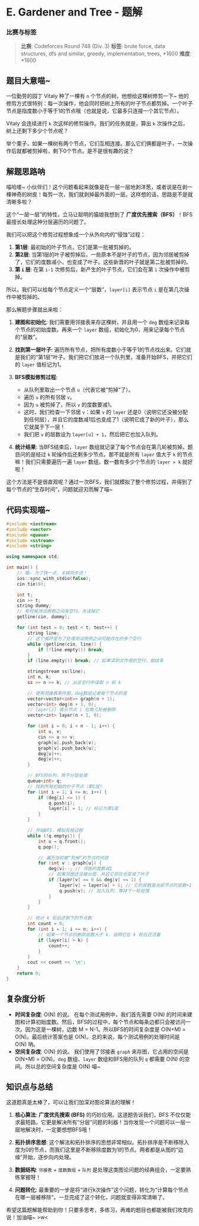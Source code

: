 # E. Gardener and Tree - 题解

### 比赛与标签
> **比赛**: Codeforces Round 748 (Div. 3)
> **标签**: brute force, data structures, dfs and similar, greedy, implementation, trees, *1600
> **难度**: *1600

## 题目大意喵~
一位勤劳的园丁 Vitaly 种了一棵有 `n` 个节点的树，他想给这棵树修剪一下~ 他的修剪方式很特别：每一次操作，他会同时把树上所有的叶子节点都剪掉。一个叶子节点是指度数小于等于1的节点哦（也就是说，它最多只连接一个其它节点）。

Vitaly 会连续进行 `k` 次这样的修剪操作。我们的任务就是，算出 `k` 次操作之后，树上还剩下多少个节点呢？

举个栗子，如果一棵树有两个节点，它们互相连接。那么它们俩都是叶子，一次操作后就都被剪掉啦，剩下0个节点。是不是很有趣的说？

## 解题思路呐
喵哈喽~ 小伙伴们！这个问题看起来就像是在一层一层地剥洋葱，或者说是在剥一棵神奇的树皮！每剪一次，我们就剥掉最外面的一层。这样想的话，思路是不是就清晰多啦？

这个“一层一层”的特性，立马让聪明的猫娘我想到了 **广度优先搜索（BFS）**！BFS 最擅长处理这种分层遍历的问题了。

我们可以把这个修剪过程想象成一个从外向内的“侵蚀”过程：
1.  **第1层**: 最初始的叶子节点，它们是第一批被剪掉的。
2.  **第2层**: 当第1层的叶子被剪掉后，一些原本不是叶子的节点，因为邻居被剪掉了，它们的度数减小，也变成了叶子。这些新晋的叶子就是第二批被剪掉的。
3.  **第 `i` 层**: 在第 `i-1` 次修剪后，新产生的叶子节点，它们会在第 `i` 次操作中被剪掉。

所以，我们可以给每个节点定义一个“层数”，`layer[i]` 表示节点 `i` 是在第几次操作中被剪掉的。

那么解题步骤就出来啦：

1.  **建图和初始化**: 我们需要用邻接表来存这棵树，并且用一个 `deg` 数组来记录每个节点的初始度数。再来一个 `layer` 数组，初始化为0，用来记录每个节点的“层数”。

2.  **找到第一层叶子**: 遍历所有节点，把所有度数小于等于1的节点找出来。它们就是我们的“第1层”叶子。我们把它们放进一个队列里，准备开始BFS，并把它们的 `layer` 值标记为1。

3.  **BFS模拟修剪过程**:
    - 从队列里取出一个节点 `u`（代表它被“剪掉”了）。
    - 遍历 `u` 的所有邻居 `v`。
    - 因为 `u` 被剪掉了，所以 `v` 的度数要减1。
    - 这时，我们检查一下邻居 `v`：如果 `v` 的 `layer` 还是0（说明它还没被分配到任何层），并且它的度数减1后也变成了1（说明它成了新的叶子），那么它就属于下一层！
    - 我们把 `v` 的层数设为 `layer[u] + 1`，然后把它也加入队列。

4.  **统计结果**: 当BFS结束后，`layer` 数组就记录了每个节点会在第几轮被剪掉。题目问的是经过 `k` 轮操作后还剩多少节点。那不就是所有 `layer` 值大于 `k` 的节点嘛！我们只需要遍历一遍 `layer` 数组，数一数有多少个节点的 `layer > k` 就好啦！

这个方法是不是很直观呢？通过一次BFS，我们就模拟了整个修剪过程，并得到了每个节点的“生存时间”，问题就迎刃而解了喵~

## 代码实现喵~
```cpp
#include <iostream>
#include <vector>
#include <queue>
#include <sstream>
#include <string>

using namespace std;

int main() {
    // 喵~ 为了快一点，关掉同步流！
    ios::sync_with_stdio(false);
    cin.tie(0);

    int t;
    cin >> t;
    string dummy;
    // 有时候测试用例之间有空行，先读掉它
    getline(cin, dummy); 

    for (int test = 0; test < t; test++) {
        string line;
        // 这个循环是为了处理测试用例之间可能存在的多个空行
        while (getline(cin, line)) {
            if (!line.empty()) break;
        }
        if (line.empty()) break; // 如果读到文件尾的空行，就结束

        stringstream ss(line);
        int n, k;
        ss >> n >> k; // 从非空行中读取 n 和 k

        // 使用邻接表来存图，deg数组记录每个节点的度
        vector<vector<int>> graph(n + 1);
        vector<int> deg(n + 1, 0);
        // layer[i] 表示节点 i 在第几轮被删除
        vector<int> layer(n + 1, 0);

        for (int i = 0; i < n - 1; i++) {
            int u, v;
            cin >> u >> v;
            graph[u].push_back(v);
            graph[v].push_back(u);
            deg[u]++;
            deg[v]++;
        }

        // BFS的队列，用于分层处理
        queue<int> q;
        // 找到所有初始的叶子节点（第1层）
        for (int i = 1; i <= n; i++) {
            if (deg[i] <= 1) {
                q.push(i);
                layer[i] = 1; // 标记为第1层
            }
        }

        // 开始BFS，模拟剪枝过程
        while (!q.empty()) {
            int u = q.front();
            q.pop();

            // 遍历当前被“剪掉”的节点的邻居
            for (int v : graph[u]) {
                deg[v]--; // 邻居的度数减1
                // 如果邻居还没被分层，并且它现在也变成了叶子
                if (layer[v] == 0 && deg[v] <= 1) {
                    layer[v] = layer[u] + 1; // 它的层数是当前节点的层数+1
                    q.push(v); // 加入队列，等待下一轮处理
                }
            }
        }

        // 统计 k 轮后还剩下的节点数
        int count = 0;
        for (int i = 1; i <= n; i++) {
            // 如果一个节点的删除层数大于 k，说明它在 k 轮后还活着
            if (layer[i] > k) {
                count++;
            }
        }
        cout << count << '\n';
    }
    return 0;
}
```

## 复杂度分析
- **时间复杂度**: O(N) 的说。
  在每个测试用例中，我们首先需要 O(N) 的时间来建图和计算初始度数。然后，BFS的过程中，每个节点和每条边都只会被访问一次。因为这是一棵树，边数 M = N-1。所以BFS的时间复杂度是 O(N+M) = O(N)。最后统计答案也是 O(N)。总的来说，每个测试用例的处理时间是 O(N) 呐。
- **空间复杂度**: O(N) 的说。
  我们使用了邻接表 `graph` 来存图，它占用的空间是 O(N+M) = O(N)。`deg` 数组、`layer` 数组和BFS用的队列 `q` 都需要 O(N) 的空间。所以总的空间复杂度是 O(N) 喵~

## 知识点与总结
这道题真是太棒了，可以让我们加深对图论算法的理解！

1.  **核心算法**: **广度优先搜索 (BFS)** 的巧妙应用。这道题告诉我们，BFS 不仅仅能求最短路，它更是解决所有“分层”问题的利器！当你发现一个问题可以一层一层地解决时，一定要想想BFS哦！

2.  **拓扑排序思想**: 这个解法和拓扑排序的思想非常相似。拓扑排序是不断移除入度为0的节点，而我们这里是不断移除度数为1的节点。两者都是从图的“边缘”开始，逐步向内处理。

3.  **数据结构**: `邻接表` + `度数数组` + `队列` 是处理这类图论问题的经典组合，一定要熟练掌握呀！

4.  **问题转化**: 最重要的一步是将“进行k次操作”这个问题，转化为“计算每个节点在哪一层被移除”。一旦完成了这个转化，问题就变得非常清晰了。

希望这篇题解能帮助到你！只要多思考，多练习，再难的题目也都能被我们攻克的说！加油喵~ >w<